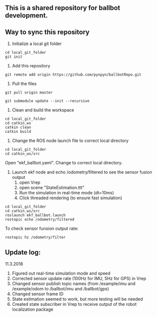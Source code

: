 ## This is a shared repository for ballbot development.

## Way to sync this repository
1. Initialize a local git folder
```
cd local_git_folder
git init
```
1. Add this repository
```
git remote add origin https://github.com/pynpyn/ballbotRepo.git
```
1. Pull the files
```
git pull origin master
```
```
git submodule update --init --recursive
```
1. Clean and build the workspace
```
cd local_git_folder
cd catkin_ws
catkin clean
catkin build
```

1. Change the ROS node launch file to correct local directory
```
cd local_git_folder
cd catkin_ws/src
```
Open "ekf_ballbot.yaml".
Change <rosparam command="load" file="/home/yinan/ballbotRepo/catkin_ws/src/ekf_ballbot.yaml" /> to correct local directory.
    
1. Launch ekf node and echo /odometry/filtered to see the sensor fusion output
    1. open Vrep
    1. open scene "StateEstimation.ttt"
    1. Run the simulation in real-time mode (dt=10ms)
    1. Click threaded rendering (to ensure fast simulation)
```
cd local_git_folder
cd catkin_ws/src
roslaunch ekf_ballbot.launch
rostopic echo /odometry/filtered
```
To check sensor funsion output rate:
```
rostopic hz /odometry/filter
```

## Update log:
11.3.2018
1. Figured out real-time simulation mode and speed
2. Corrected sensor update rate (100Hz for IMU, 5Hz for GPS) in Vrep
3. Changed sensor publish topic names (from /example/imu and /example/odom to /ballbot/imu and /ballbot/gps)
4. Changed sensor frame ID
5. State estimation seemed to work, but more testing will be needed
5. Created state subscriber in Vrep to receive output of the robot localization package
